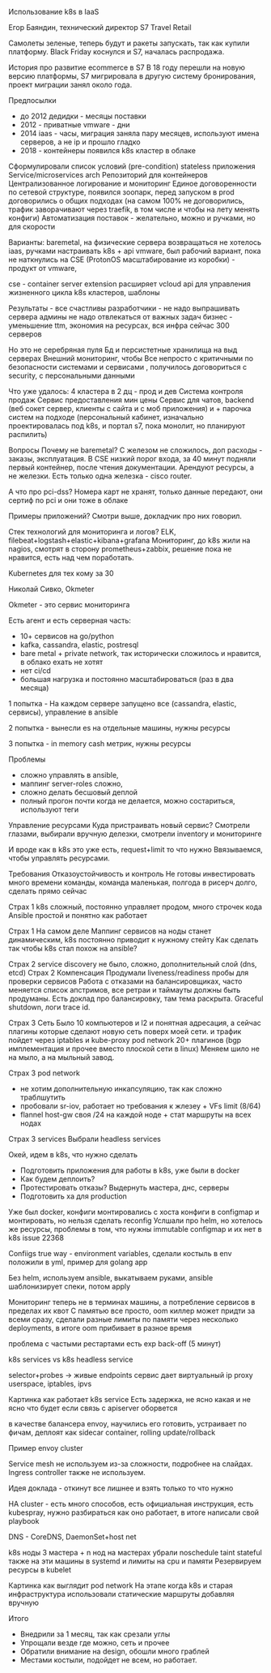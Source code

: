 Использование k8s в IaaS

Егор Баяндин, технический директор S7 Travel Retail

Самолеты зеленые, теперь будут и ракеты запускать, так как купили платформу.
Black Friday коснулся и S7, началась распродажа.

История про развитие ecommerce в S7
В 18 году перешли на новую версию платформы, S7 мигрировала в другую систему бронирования, проект миграции занял около года.

Предпосылки
- до 2012 дедидки - месяцы поставки
- 2012 - приватные vmware - дни
- 2014 iaas - часы, миграция заняла пару месяцев, используют имена серверов, а не ip и прошло гладко
- 2018 - контейнеры появился k8s кластер в облаке

Сформулировали список условий (pre-condition)
stateless приложения
Service/microservices arch
Репозиторий для контейнеров
Централизованное логирование и мониторинг
Единое договоренности по сетевой структуре, появился зоопарк, перед запуском в prod договорились о общих подходах (на самом 100% не договорились, трафик заворачивают через traefik, в том числе и чтобы на лету менять конфиги)
Автоматизация поставок - желательно, можно и ручками, но для скорости

Варианты:
baremetal, на физические сервера возвращаться не хотелось
iaas, ручками настраивать k8s + api vmware, был рабочий вариант, пока не наткнулись на
CSE (ProtonOS масштабирование из коробки) - продукт от vmware, 

cse - container server extension
расширяет vcloud api для управления жизненного цикла k8s кластеров, шаблоны

Результаты - все счастливы
разработчики - не надо выпрашивать сервера
админы не надо отвлекаться от важных задач
бизнес - уменьшение ttm, экономия на ресурсах, вся инфра сейчас 300 серверов

Но это не серебряная пуля
Бд и персистетные хранилища на выд серверах
Внешний мониторинг, чтобы 
Все непросто с критичными по безопасности системами и сервисами , получилось договориться с security, с персональными данными 

Что уже удалось:
4 кластера в 2 дц - прод и дев
Система контроля продаж
Сервис предоставления мин цены
Сервис для чатов, backend (веб сокет сервер, клиенты с сайта и с моб приложения)
и + парочка систем на подходе (персональный кабинет, изначально проектировалась под k8s, и портал s7, пока монолит, но планируют распилить)

Вопросы 
Почему не baremetal?
С железом не сложилось, доп расходы - заказы, эксплуатация. В CSE низкий порог входа, за 40 минут подняли первый контейнер, после чтения документации.
Арендуют ресурсы, а не железки. Есть только одна железка - cisco router.

А что про pci-dss?
Номера карт не хранят, только данные передают, они сертиф по pci и они тоже в облаке

Примеры приложений?
Смотри выше, докладчик про них говорил.

Стек технологий для мониторинга и логов?
ELK, filebeat+logstash+elastic+kibana+grafana
Мониторинг, до k8s жили на nagios, смотрят в сторону prometheus+zabbix, решение пока не нравится, есть над чем поработать.


Kubernetes для тех кому за 30

Николай Сивко, Okmeter

Okmeter - это сервис мониторинга

Есть агент и есть серверная часть:
- 10+ сервисов на go/python
- kafka, cassandra, elastic, postresql
- bare metal + private network, так исторически сложилось и нравится, в облако ехать не хотят
- нет ci/cd
- большая нагрузка и постоянно масштабироваться (раз в два месяца)

1 попытка - На каждом сервере запущено все (cassandra, elastic, сервисы), управление в ansible

2 попытка - вынесли es на отдельные машины, нужны ресурсы

3 попытка - in memory cash метрик, нужны ресурсы

Проблемы
- сложно управлять в ansible,
- маппинг server-roles сложно, 
- сложно делать бесшовый деплой
- полный прогон почти когда не делается, можно состариться, используют теги

Управление ресурсами
Куда пристраивать новый сервис? Смотрели глазами, выбирали вручную делезки, смотрели inventory и мониторинге

И вроде как в k8s это уже есть, request+limit то что нужно
Ввязываемся, чтобы управлять ресурсами.

Требования
Отказоустойчивость и контроль
Не готовы инвестировать много времени команды, команда маленькая, полгода в рисерч долго, сделать прямо сейчас

Страх 1
k8s сложный, постоянно управляет продом, много строчек кода
Ansible простой и понятно как работает

Страх 1 На самом деле
Маппинг сервисов на ноды станет динамическим, k8s постоянно приводит к нужному стейту
Как сделать так чтобы k8s стал похож на ansible?

Страх 2 service discovery
не было, сложно, дополнительный слой (dns, etcd)
Страх 2 Компенсация
Продумали liveness/readiness пробы для проверки сервисов
Работа с отказами на балансировщиках, часто меняется список апстримов, все ретраи и таймауты должны быть продуманы. Есть доклад про балансировку, там тема раскрыта.
Graceful shutdown, логи trace id.

Страх 3 Сеть
Было 10 компьютеров и l2 и понятная адресация, а сейчас плагины которые сделают новую сеть поверх моей сети.
и трафик пойдет через iptables и kube-proxy
pod network 20+ плагинов (bgp имплементация и прочее вместо плоской сети в linux)
Меняем шило не на мыло, а на мыльный завод.

Страх 3 pod network
- не хотим дополнительную инкапсуляцию, так как сложно траблшутить
- пробовали sr-iov, работает но требования к жлезеу + VFs limit (8/64)
- flannel host-gw своя /24 на каждой ноде + стат маршруты на всех нодах

Страх 3 services
Выбрали headless services

Окей, идем в k8s, что нужно сделать
- Подготовить приложения для работы в k8s, уже были в docker
- Как будем деплоить?
- Протестировать отказы? Выдернуть мастера, днс, серверы
- Подготовить ха для production

Уже был docker, конфиги монтировались с хоста
конфиги в configmap и монтировать, но нельзя сделать reconfig
Услшали про helm, но хотелось же ресурсы, проблемы в том, что нужны immutable configmap и их нет в k8s issue 22368

Confiigs
true way - environment variables, сделали костыль в env положили в yml, пример для golang app

Без helm, используем ansible, выкатываем руками, ansible шаблонизирует спеки, потом apply

Мониторинг теперь не в терминах машины, а потребление сервисов в пределах их квот
С памятью все просто, oom киллер может придти за всеми сразу, сделали разные лимиты по памяти через несколько deployments, в итоге oom прибивает в разное время

проблема с частыми рестартами есть exp back-off (5 минут)

k8s services vs k8s headless service

selector+probes -> живые endpoints
сервис дает виртуальный ip
proxy userspace, iptables, ipvs

Картинка как работает k8s service
Есть задержка, не ясно какая и не ясно что будет если связь с apiserver оборвется

в качестве балансера envoy, научились его готовить, устраивает по фичам, деплоят как sidecar container, rolling update/rollback

Пример envoy cluster

Service mesh не используем из-за сложности, подробнее на слайдах. Ingress controller также не используем.

Идея доклада - откинут все лишнее и взять только то что нужно

HA cluster - есть много способов, есть официальная инструкция, есть kubespray, нужно разбираться как оно работает, в итоге написали свой playbook

DNS - CoreDNS, DaemonSet+host net

k8s ноды 3 мастера + n нод
на мастерах убрали noschedule taint
stateful также на эти машины в systemd и лимиты на cpu  и памяти
Резервируем ресурсы в kubelet

Картинка как выглядит pod network
На этапе когда k8s и старая инфраструктура использовали статические маршруты добавляя вручную

Итого
- Внедрили за 1 месяц, так как срезали углы
- Упрощали везде где можно, сеть и прочее
- Обратили внимание на design, обошли много граблей
- Местами костыли, подойдет не всем, но работает.
